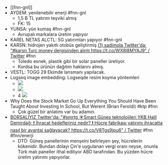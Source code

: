 - [[fnn-gnl]]
- AYDEM: yenilenebilir enerji #fnn-gnl
	- 1,5 B TL yatırım teşviki almış
	- FK: 15
- YUNSA: yün kumaş #fnn-gnl
	- Avrupalı markalara üretim yapıyor
- KAREL NETAS ALCTL: 5G yatırımları yapıyor #fnn-gnl
- KARSN: hidrojen yakıtlı otobüs geliştirmiş [(1) sadimola Twitter'da: "#karsn Turc money dergisinden alıntı https://t.co/WX8I8MYAJ9" / Twitter](https://twitter.com/sadimola/status/1583940824043491328) #fnn
	- Toledo esnek, plastik gibi bir solar paneller üretiyor.
	- Kordsa bu ürünün dağıtım haklarını almış.
- VESTL: TOGG 29 Ekimde lansmanı yapılacak.
- Logseq image embedding: Logseqde resim koyma yöntemleri
	- ![](/Users/mertnuhoglu/projects/study/img/scs20221023_175802.png)
	- ![](./assets/scs20221023_175802.png)
	- 4 ![](./assets/scs20221023_175802.png)
- Why Does the Stock Market Go Up Everything You Should Have Been Taught About Investing In School, But Werent (Brian Feroldi) #ktp #fnn
	- Çok güzel bir anlatımı var bu adamın.
- [BORSALIYIZ Twitter'da: "#smrtg ☀️Smart Güneş teknolojileri YKB Halil Demirdağ; ❗ İhracat hedefleriniz nedir? ❗ Hücre fabrikası yatırımı ihracatta nasıl bir avantaj sağlayacak? https://t.co/V8Tgs9jpu6" / Twitter](https://twitter.com/borsaliyizcom/status/1584194920876675073) #fnn #fnn/enerji
	- DTÖ: Güneş panellerinin menşeini belirleyen şey, hücrelerin kökenidir. Bundan dolayı Çin'e uygulanan vergi oranı neyse, onunla Türk malı paneller ithal ediliyor ABD tarafından. Bu yüzden hücre üretim yatırımı yapıyorlar.